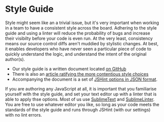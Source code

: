 # Style Guide

Style might seem like an a trivial issue, but it's very important when working in a team to have a consistent style
across the board. Adhering to the style guide and using a linter will reduce the probability of bugs and increase their
visibilty before your code is even run. At the very least, consistency means our source control diffs aren't muddied
by stylistic changes. At best, it enables developers who have never seen a particular piece of code to quickly
understand the logic, and understand the intent of the original author(s).

* Our style guide is a written document located [on GitHub](https://github.com/bengourley/js-style-guide)
* There is also an [article ratifying the more contentious style choices](http://bengourley.co.uk/javascript-style)
* Accompanying the document is a set of [JSHint options in JSON format](https://raw.github.com/bengourley/js-style-guide/master/jshint-options.json).

If you are authoring any JavaScript at all, it is important that you familiarise yourself with the style guide, and
set your text editor up with a linter that is able to apply thse options. Most of us use [SublimeText](http://www.sublimetext.com/)
and [SublimeLinter](https://github.com/SublimeLinter/SublimeLinter). You are free to use whatever editor you like, so long as your
code meets the standards of the style guide and runs through JSHint (with our settings) with no lint errors.
